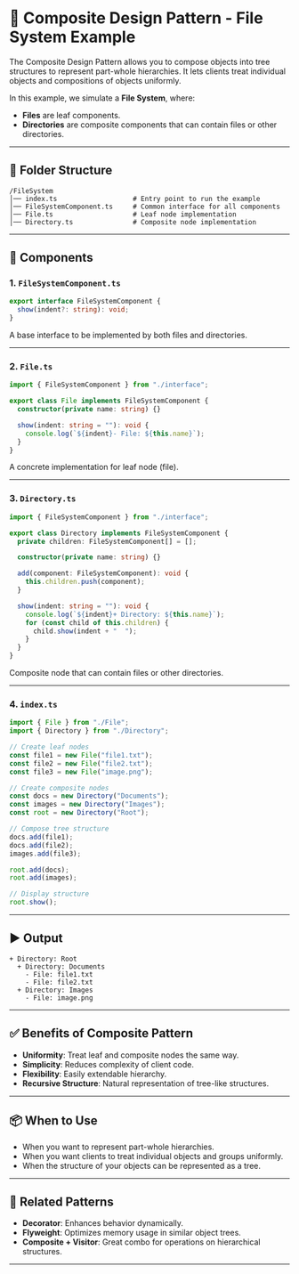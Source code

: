 # 🧱 Composite Design Pattern - File System Example

The Composite Design Pattern allows you to compose objects into tree structures to represent part-whole hierarchies. It lets clients treat individual objects and compositions of objects uniformly.

In this example, we simulate a **File System**, where:
- **Files** are leaf components.
- **Directories** are composite components that can contain files or other directories.

---

## 📁 Folder Structure

```
/FileSystem
│── index.ts                   # Entry point to run the example
│── FileSystemComponent.ts     # Common interface for all components
│── File.ts                    # Leaf node implementation
│── Directory.ts               # Composite node implementation
```

---

## 🧹 Components

### 1. `FileSystemComponent.ts`

```ts
export interface FileSystemComponent {
  show(indent?: string): void;
}
```
A base interface to be implemented by both files and directories.

---

### 2. `File.ts`

```ts
import { FileSystemComponent } from "./interface";

export class File implements FileSystemComponent {
  constructor(private name: string) {}

  show(indent: string = ""): void {
    console.log(`${indent}- File: ${this.name}`);
  }
}
```
A concrete implementation for leaf node (file).

---

### 3. `Directory.ts`

```ts
import { FileSystemComponent } from "./interface";

export class Directory implements FileSystemComponent {
  private children: FileSystemComponent[] = [];

  constructor(private name: string) {}

  add(component: FileSystemComponent): void {
    this.children.push(component);
  }

  show(indent: string = ""): void {
    console.log(`${indent}+ Directory: ${this.name}`);
    for (const child of this.children) {
      child.show(indent + "  ");
    }
  }
}
```
Composite node that can contain files or other directories.

---

### 4. `index.ts`

```ts
import { File } from "./File";
import { Directory } from "./Directory";

// Create leaf nodes
const file1 = new File("file1.txt");
const file2 = new File("file2.txt");
const file3 = new File("image.png");

// Create composite nodes
const docs = new Directory("Documents");
const images = new Directory("Images");
const root = new Directory("Root");

// Compose tree structure
docs.add(file1);
docs.add(file2);
images.add(file3);

root.add(docs);
root.add(images);

// Display structure
root.show();
```

---

## ▶️ Output

```
+ Directory: Root
  + Directory: Documents
    - File: file1.txt
    - File: file2.txt
  + Directory: Images
    - File: image.png
```

---

## ✅ Benefits of Composite Pattern

- **Uniformity**: Treat leaf and composite nodes the same way.
- **Simplicity**: Reduces complexity of client code.
- **Flexibility**: Easily extendable hierarchy.
- **Recursive Structure**: Natural representation of tree-like structures.

---

## 📦 When to Use

- When you want to represent part-whole hierarchies.
- When you want clients to treat individual objects and groups uniformly.
- When the structure of your objects can be represented as a tree.

---

## 🏑️ Related Patterns

- **Decorator**: Enhances behavior dynamically.
- **Flyweight**: Optimizes memory usage in similar object trees.
- **Composite + Visitor**: Great combo for operations on hierarchical structures.

---

